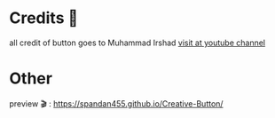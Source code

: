 
<h1>Credits 📃 </h1>
  
all credit of button goes to Muhammad Irshad 
<a href="https://www.youtube.com/c/OnlineTutorials4Designers/"> visit at youtube channel </a>


<h1> Other </h1>

preview 🎬 : https://spandan455.github.io/Creative-Button/
